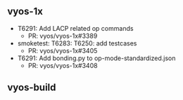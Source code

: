 ## vyos-1x
- T6291: Add LACP related op commands
   - PR: vyos/vyos-1x#3389
- smoketest: T6283: T6250: add testcases
   - PR: vyos/vyos-1x#3405
- T6291: Add bonding.py to op-mode-standardized.json
   - PR: vyos/vyos-1x#3408


## vyos-build


